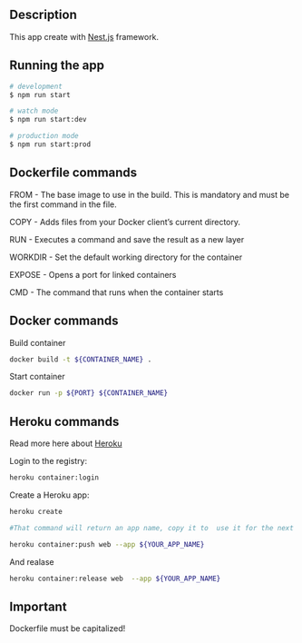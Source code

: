 ## Description

This app create with [Nest.js](https://nestjs.com/) framework.

## Running the app

```bash
# development
$ npm run start

# watch mode
$ npm run start:dev

# production mode
$ npm run start:prod
```

## Dockerfile commands

FROM - The base image to use in the build. This is mandatory and must be the first command in the file.

COPY - Adds files from your Docker client’s current directory.

RUN - Executes a command and save the result as a new layer

WORKDIR - Set the default working directory for the container

EXPOSE - Opens a port for linked containers

CMD - The command that runs when the container starts

## Docker commands

Build container

```bash
docker build -t ${CONTAINER_NAME} .
```

Start container

```bash
docker run -p ${PORT} ${CONTAINER_NAME}
```

## Heroku commands

Read more here about [Heroku](https://devcenter.heroku.com/articles/heroku-cli)

Login to the registry:

```bash
heroku container:login
```

Create a Heroku app:

```bash
heroku create

#That command will return an app name, copy it to  use it for the next command.
```

```bash
heroku container:push web --app ${YOUR_APP_NAME}
```

And realase

```bash
heroku container:release web  --app ${YOUR_APP_NAME}
```

## Important

Dockerfile must be capitalized!
